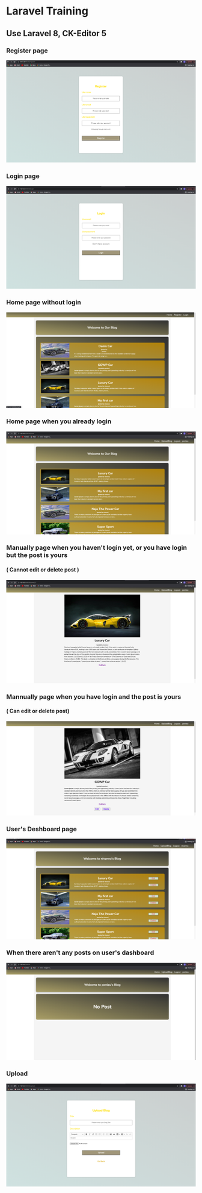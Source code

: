 # Laravel Training 
## Use Laravel 8, CK-Editor 5

<!-- The following are Output of This project -->
### Register page
<img src="public/projectoutput/register.png">

### Login page
<img src="public/projectoutput/login.png">

### Home page without login
<img src="public/projectoutput/homepage_notauth.png">

### Home page when you already login
<img src="public/projectoutput/homepage_auth.png">

### Manually page when you haven't login yet, or you have login but the post is yours
####  ( Cannot edit or delete post )
<img src="public/projectoutput/access_specificpage_but.png">

### Mannually page when you have login and the post is yours
#### ( Can edit or delete post)
<img src="public/projectoutput/access_specificpage_and.png">

### User's Deshboard page
<img src="public/projectoutput/auth_userpage.png">

### When there aren't any posts on user's dashboard
<img src="public/projectoutput/nopost.png">

### Upload
<img src="public/projectoutput/uploadpage.png">
